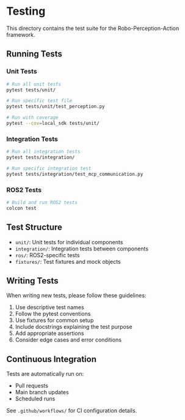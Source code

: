 # Testing

This directory contains the test suite for the Robo-Perception-Action framework.

## Running Tests

### Unit Tests
```bash
# Run all unit tests
pytest tests/unit/

# Run specific test file
pytest tests/unit/test_perception.py

# Run with coverage
pytest --cov=local_sdk tests/unit/
```

### Integration Tests
```bash
# Run all integration tests
pytest tests/integration/

# Run specific integration test
pytest tests/integration/test_mcp_communication.py
```

### ROS2 Tests
```bash
# Build and run ROS2 tests
colcon test
```

## Test Structure

- `unit/`: Unit tests for individual components
- `integration/`: Integration tests between components
- `ros/`: ROS2-specific tests
- `fixtures/`: Test fixtures and mock objects

## Writing Tests

When writing new tests, please follow these guidelines:

1. Use descriptive test names
2. Follow the pytest conventions
3. Use fixtures for common setup
4. Include docstrings explaining the test purpose
5. Add appropriate assertions
6. Consider edge cases and error conditions

## Continuous Integration

Tests are automatically run on:
- Pull requests
- Main branch updates
- Scheduled runs

See `.github/workflows/` for CI configuration details. 